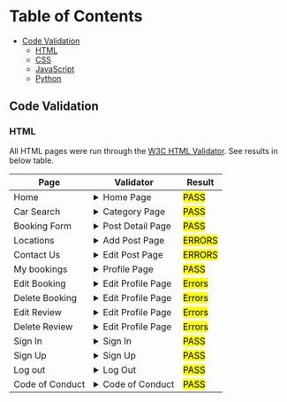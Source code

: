 # Table of Contents

<!-- - [User Story Testing](#user-story-testing) -->
- [Code Validation](#code-validation)
  - [HTML](#html)
  - [CSS](#css)
  - [JavaScript](#JavaScript)
  - [Python](#python)



## Code Validation

### HTML

All HTML pages were run through the [W3C HTML Validator](https://validator.w3.org/). See results in below table.

| Page            | Validator                                                                                                                             | Result              |
| --------------- | ------------------------------------------------------------------------------------------------------------------------------------- | ------------------- |
| Home            | <details><summary>Home Page</summary><img src="./documentation/testing/validation/html/homehtml.png"></details>                       | <mark>PASS</mark>   |
| Car Search      | <details><summary>Category Page</summary><img src="./documentation/testing/validation/html/categoryhtml.png"></details>               | <mark>PASS</mark>   |
| Booking Form    | <details><summary>Post Detail Page</summary><img src="./documentation/testing/validation/html/categoryhtml.png"></details>            | <mark>PASS</mark>   |
| Locations       | <details><summary>Add Post Page</summary><img src="./documentation/testing/validation/html/addposterror.png"></details>               | <mark>ERRORS</mark> |
| Contact Us      | <details><summary>Edit Post Page</summary><img src="./documentation/testing/validation/html/editposterror.png"></details>             | <mark>ERRORS</mark> |
| My bookings     | <details><summary>Profile Page</summary><img src="./documentation/testing/validation/html/profilehtml.png"></details>                 | <mark>PASS</mark>   |
| Edit Booking    | <details><summary>Edit Profile Page</summary><img src="./documentation/testing/validation/html/updateprofileerror.png.png"></details> | <mark>Errors</mark> |
| Delete Booking  | <details><summary>Edit Profile Page</summary><img src="./documentation/testing/validation/html/updateprofileerror.png.png"></details> | <mark>Errors</mark> |
| Edit Review     | <details><summary>Edit Profile Page</summary><img src="./documentation/testing/validation/html/updateprofileerror.png.png"></details> | <mark>Errors</mark> |
| Delete Review   | <details><summary>Edit Profile Page</summary><img src="./documentation/testing/validation/html/updateprofileerror.png.png"></details> | <mark>Errors</mark> |
| Sign In         | <details><summary>Sign In</summary><img src="./documentation/testing/validation/html/loginhtml.png"></details>                        | <mark>PASS</mark>   |
| Sign Up         | <details><summary>Sign Up</summary><img src="./documentation/testing/validation/html/signuphtml.png"></details>                       | <mark>PASS</mark>   |
| Log out         | <details><summary>Log Out</summary><img src="./documentation/testing/validation/html/logouthtml.png"></details>                       | <mark>PASS</mark>   |
| Code of Conduct | <details><summary>Code of Conduct</summary><img src="./documentation/testing/validation/html/codeofconducthtml.png"></details>        | <mark>PASS</mark>   |

